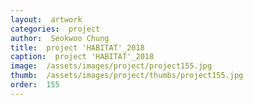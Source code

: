 ```yaml
---
layout:  artwork
categories:  project
author:  Seokwoo Chung
title:  project 'HABITAT'_2018
caption:  project 'HABITAT'_2018
image:  /assets/images/project/project155.jpg
thumb:  /assets/images/project/thumbs/project155.jpg
order:  155
---
```

